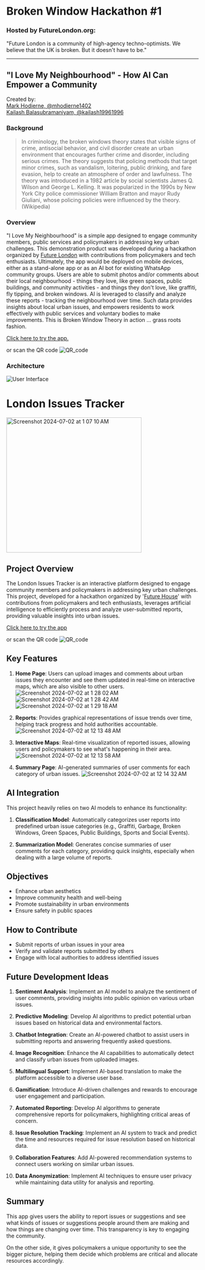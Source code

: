 # Broken Window Hackathon #1
### Hosted by FutureLondon.org:
"Future London is a community of high-agency techno-optimists. We believe that the UK is broken. But it doesn't have to be."

---


## "I Love My Neighbourhood" - How AI Can Empower a Community

Created by:  
[Mark Hodierne, @mhodierne1402](https://github.com/mhodierne1402)  
[Kailash Balasubramaniyam, @kailash19961996](https://github.com/kailash19961996)

### Background

> In criminology, the broken windows theory states that visible signs of crime, antisocial behavior, and civil disorder create an urban environment that encourages further crime and disorder, including serious crimes. The theory suggests that policing methods that target minor crimes, such as vandalism, loitering, public drinking, and fare evasion, help to create an atmosphere of order and lawfulness. The theory was introduced in a 1982 article by social scientists James Q. Wilson and George L. Kelling. It was popularized in the 1990s by New York City police commissioner William Bratton and mayor Rudy Giuliani, whose policing policies were influenced by the theory. (Wikipedia)

### Overview
"I Love My Neighbourhood" is a simple app designed to engage community members, public services and policymakers in addressing key urban challenges. This demonstration product was developed during a hackathon organized by [Future London](https://futurelondon.org/) with contributions from policymakers and tech enthusiasts. Ultimately, the app would be deployed on mobile devices, either as a stand-alone app or as an AI bot for existing WhatsApp community groups. Users are able to submit photos and/or comments about their local neighbourhood - things they love, like green spaces, public buildings, and community activities - and things they don't love, like graffiti, fly tipping, and broken windows. AI is leveraged to classify and analyze these reports - tracking the neighbourhood over time. Such data provides insights about local urban issues, and empowers residents to work effectively with public services and voluntary bodies to make improvements. This is Broken Window Theory in action ... grass roots fashion.

[Click here to try the app.](https://broken-window-hackathon-lyjk4hpgpyrweczmewadtk.streamlit.app/)

or scan the QR code
![QR_code](https://github.com/kailash19961996/Neighbourhood-app/assets/123597753/a24814e5-9478-46fc-98c0-198e4183e5f1)

### Architecture

![User Interface](/Users/markhodierne/projects/broken-window-hackathon/assets/architecture.png)




# London Issues Tracker
<img width="354" alt="Screenshot 2024-07-02 at 1 07 10 AM" src="https://github.com/kailash19961996/Neighbourhood-app/assets/123597753/a8c3583c-ac53-4b9f-b67e-e9fb5e4798c4">

## Project Overview
The London Issues Tracker is an interactive platform designed to engage community members and policymakers in addressing key urban challenges. This project, developed for a hackathon organized by '[Future House](https://futurehouse.uk/)' with contributions from policymakers and tech enthusiasts, leverages artificial intelligence to efficiently process and analyze user-submitted reports, providing valuable insights into urban issues.

[Click here to try the app](https://neighbourhood-app.streamlit.app/)

or scan the QR code
![QR_code](https://github.com/kailash19961996/Neighbourhood-app/assets/123597753/a24814e5-9478-46fc-98c0-198e4183e5f1)

## Key Features

1. **Home Page**: Users can upload images and comments about urban issues they encounter and see them updated in real-time on interactive maps, which are also visible to other users.
![Screenshot 2024-07-02 at 1 28 02 AM](https://github.com/kailash19961996/Neighbourhood-app/assets/123597753/3e19918a-8531-4cc9-8c6a-86be49965f80)
![Screenshot 2024-07-02 at 1 28 42 AM](https://github.com/kailash19961996/Neighbourhood-app/assets/123597753/dc3bd5ab-2d8d-45ba-827e-45fa5259b478)
![Screenshot 2024-07-02 at 1 29 18 AM](https://github.com/kailash19961996/Neighbourhood-app/assets/123597753/def7ef54-58e3-40da-a4ae-16394c7317d2)

2. **Reports**: Provides graphical representations of issue trends over time, helping track progress and hold authorities accountable.
![Screenshot 2024-07-02 at 12 13 48 AM](https://github.com/kailash19961996/Neighbourhood-app/assets/123597753/489f52aa-22e4-4c00-a5d9-dfeb24cb38f2)

3. **Interactive Maps**: Real-time visualization of reported issues, allowing users and policymakers to see what's happening in their area.
![Screenshot 2024-07-02 at 12 13 58 AM](https://github.com/kailash19961996/Neighbourhood-app/assets/123597753/ff492c99-866f-4a41-b5f6-1074a9bc4695)

4. **Summary Page**: AI-generated summaries of user comments for each category of urban issues.
![Screenshot 2024-07-02 at 12 14 32 AM](https://github.com/kailash19961996/Neighbourhood-app/assets/123597753/b4c91ddb-5cde-43f7-be4b-a67716812667)

## AI Integration

This project heavily relies on two AI models to enhance its functionality:

1. **Classification Model**: Automatically categorizes user reports into predefined urban issue categories (e.g., Graffiti, Garbage, Broken Windows, Green Spaces, Public Buildings, Sports and Social Events).

2. **Summarization Model**: Generates concise summaries of user comments for each category, providing quick insights, especially when dealing with a large volume of reports.

## Objectives

- Enhance urban aesthetics
- Improve community health and well-being
- Promote sustainability in urban environments
- Ensure safety in public spaces

## How to Contribute

- Submit reports of urban issues in your area
- Verify and validate reports submitted by others
- Engage with local authorities to address identified issues

## Future Development Ideas

1. **Sentiment Analysis**: Implement an AI model to analyze the sentiment of user comments, providing insights into public opinion on various urban issues.

2. **Predictive Modeling**: Develop AI algorithms to predict potential urban issues based on historical data and environmental factors.

3. **Chatbot Integration**: Create an AI-powered chatbot to assist users in submitting reports and answering frequently asked questions.

4. **Image Recognition**: Enhance the AI capabilities to automatically detect and classify urban issues from uploaded images.

5. **Multilingual Support**: Implement AI-based translation to make the platform accessible to a diverse user base.

6. **Gamification**: Introduce AI-driven challenges and rewards to encourage user engagement and participation.

7. **Automated Reporting**: Develop AI algorithms to generate comprehensive reports for policymakers, highlighting critical areas of concern.

8. **Issue Resolution Tracking**: Implement an AI system to track and predict the time and resources required for issue resolution based on historical data.

9. **Collaboration Features**: Add AI-powered recommendation systems to connect users working on similar urban issues.

10. **Data Anonymization**: Implement AI techniques to ensure user privacy while maintaining data utility for analysis and reporting.

## Summary
This app gives users the ability to report issues or suggestions and see what kinds of issues or suggestions people around them are making and how things are changing over time. This transparency is key to engaging the community.

On the other side, it gives policymakers a unique opportunity to see the bigger picture, helping them decide which problems are critical and allocate resources accordingly.
